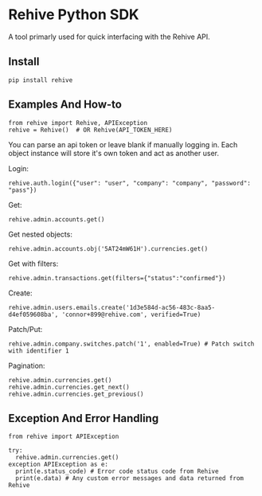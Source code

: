 # Rehive Python SDK
A tool primarly used for quick interfacing with the Rehive API.


## Install
```
pip install rehive
```

## Examples And How-to

```
from rehive import Rehive, APIException
rehive = Rehive()  # OR Rehive(API_TOKEN_HERE)
```
You can parse an api token or leave blank if manually logging in. Each object instance will store it's own token and act as another user.

Login:
```
rehive.auth.login({"user": "user", "company": "company", "password": "pass"})
```

Get:
```
rehive.admin.accounts.get()
```

Get nested objects:
```
rehive.admin.accounts.obj('5AT24mW61H').currencies.get()
```

Get with filters:
```
rehive.admin.transactions.get(filters={"status":"confirmed"})
```

Create:
```
rehive.admin.users.emails.create('1d3e584d-ac56-483c-8aa5-d4ef059608ba', 'connor+899@rehive.com', verified=True)
```

Patch/Put:
```
rehive.admin.company.switches.patch('1', enabled=True) # Patch switch with identifier 1
```

Pagination:
```
rehive.admin.currencies.get()
rehive.admin.currencies.get_next()
rehive.admin.currencies.get_previous()
```


## Exception And Error Handling

```
from rehive import APIException

try:
  rehive.admin.currencies.get()
exception APIException as e:
  print(e.status_code) # Error code status code from Rehive
  print(e.data) # Any custom error messages and data returned from Rehive
```
